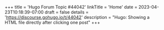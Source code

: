 +++
title = 'Hugo Forum Topic #44042'
linkTitle = 'Home'
date = 2023-04-23T10:18:39-07:00
draft = false
details = 'https://discourse.gohugo.io/t/44042'
description = "Hugo: Showing a HTML file directly after clicking one post"
+++
